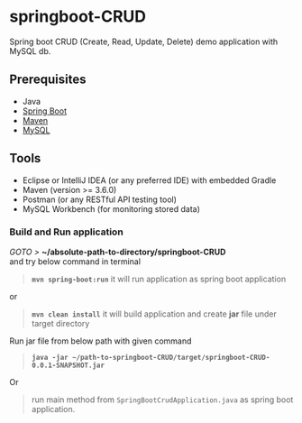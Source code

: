 # springboot-CRUD
Spring boot CRUD (Create, Read, Update, Delete) demo application with MySQL db.

## Prerequisites 
- Java
- [Spring Boot](https://spring.io/projects/spring-boot)
- [Maven](https://maven.apache.org/guides/index.html)
- [MySQL](https://www.mysql.com/)

## Tools
- Eclipse or IntelliJ IDEA (or any preferred IDE) with embedded Gradle
- Maven (version >= 3.6.0)
- Postman (or any RESTful API testing tool)
- MySQL Workbench (for monitoring stored data)


###  Build and Run application
_GOTO >_ **~/absolute-path-to-directory/springboot-CRUD**  
and try below command in terminal
> **```mvn spring-boot:run```** it will run application as spring boot application

or
> **```mvn clean install```** it will build application and create **jar** file under target directory 

Run jar file from below path with given command
> **```java -jar ~/path-to-springboot-CRUD/target/springboot-CRUD-0.0.1-SNAPSHOT.jar```**

Or
> run main method from `SpringBootCrudApplication.java` as spring boot application.
